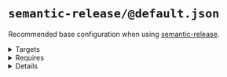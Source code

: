 # `semantic-release/@default.json`

Recommended base configuration when using [semantic-release](https://github.com/semantic-release/semantic-release).

<!---0--><details>
<!---0--><summary>Targets</summary>

```
project
└── .releaserc.json
```

<!---0--></details>

<!---0--><details>
<!---0--><summary>Requires</summary>

- `semantic-release`

<!---0--></details>

<!---0--><details>
<!---0--><summary>Details</summary>

## semantic-release/commit-conventions

_Updating `.releaserc.json` using `overwrite`._

- Slightly extended [release commit convention](https://github.com/semantic-release/semantic-release#commit-message-format) for semantic-release.

<!---1--><details>
<!---1--><summary>Targets</summary>

```
project
└── .releaserc.json
```

<!---1--></details>

<!---1--><details>
<!---1--><summary>Requires</summary>

- `semantic-release`

<!---1--></details>

</details>

